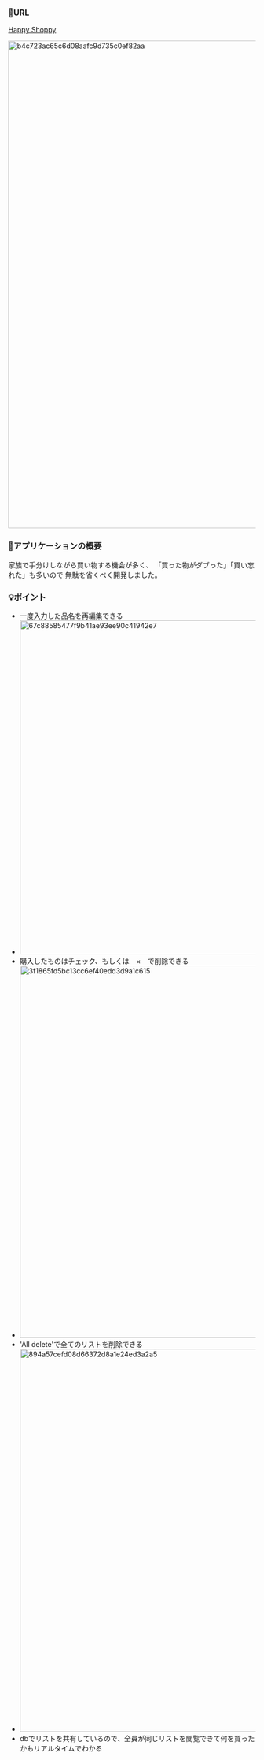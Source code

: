 ### 🔗URL
[Happy Shoppy](https://shoppinglist-ten.vercel.app/)

<img width="990" alt="b4c723ac65c6d08aafc9d735c0ef82aa" src="https://github.com/user-attachments/assets/40f54931-4c57-48ca-a954-46aaa8b2db77">

### 📓アプリケーションの概要
家族で手分けしながら買い物する機会が多く、
「買った物がダブった」「買い忘れた」も多いので
無駄を省くべく開発しました。

### 💡ポイント
- 一度入力した品名を再編集できる
- <img width="678" alt="67c88585477f9b41ae93ee90c41942e7" src="https://github.com/user-attachments/assets/31c18edf-8fc2-4193-ad89-143f95b78260">
- 購入したものはチェック、もしくは　×　で削除できる
- <img width="755" alt="3f1865fd5bc13cc6ef40edd3d9a1c615" src="https://github.com/user-attachments/assets/e369a857-4c08-49b6-8a5b-4576fed8c3e4">
- 'All delete'で全てのリストを削除できる
- <img width="777" alt="894a57cefd08d66372d8a1e24ed3a2a5" src="https://github.com/user-attachments/assets/c78f45fa-b4f7-4bc1-bfde-3eb53f9f9aa3">
- dbでリストを共有しているので、全員が同じリストを閲覧できて何を買ったかもリアルタイムでわかる
